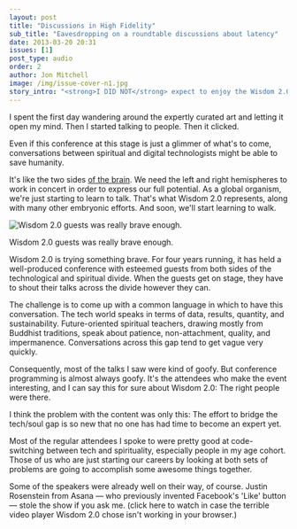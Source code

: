 ```yaml
---
layout: post
title: "Discussions in High Fidelity"
sub_title: "Eavesdropping on a roundtable discussions about latency"
date: 2013-03-20 20:31
issues: [1]
post_type: audio
order: 2
author: Jon Mitchell
image: /img/issue-cover-n1.jpg
story_intro: "<strong>I DID NOT</strong> expect to enjoy the Wisdom 2.0 conference, so for the first day of it, I didn't. Expectations have a way of fulfilling themselves."
---
```


I spent the first day wandering around the expertly curated art and letting it open my mind. Then I started talking to people. Then it clicked.


Even if this conference at this stage is just a glimmer of what's to come, conversations between spiritual and digital technologists might be able to save humanity.

It's like the two sides <a href="#">of the brain</a>. We need the left and right hemispheres to work in concert in order to express our full potential. As a global organism, we're just starting to learn to talk. That's what Wisdom 2.0 represents, along with many other embryonic efforts. And soon, we'll start learning to walk.

<div>
    <img src='/img/issue-cover-n1.jpg' alt='Wisdom 2.0 guests was really brave enough.'>
    <p class="story-content__img-title">Wisdom 2.0 guests was really brave enough.</p>
</div>

Wisdom 2.0 is trying something brave. For four years running, it has held a well-produced conference with esteemed guests from both sides of the technological and spiritual divide. When the guests get on stage, they have to shout their talks across the divide however they can.

The challenge is to come up with a common language in which to have this conversation. The tech world speaks in terms of data, results, quantity, and sustainability. Future-oriented spiritual teachers, drawing mostly from Buddhist traditions, speak about patience, non-attachment, quality, and impermanence. Conversations across this gap tend to get vague very quickly.

Consequently, most of the talks I saw were kind of goofy. But conference programming is almost always goofy. It's the attendees who make the event interesting, and I can say this for sure about Wisdom 2.0: The right people were there.

I think the problem with the content was only this: The effort to bridge the tech/soul gap is so new that no one has had time to become an expert yet.

Most of the regular attendees I spoke to were pretty good at code-switching between tech and spirituality, especially people in my age cohort. Those of us who are just starting our careers by looking at both sets of problems are going to accomplish some awesome things together.

Some of the speakers were already well on their way, of course. Justin Rosenstein from Asana — who previously invented Facebook's 'Like' button — stole the show if you ask me. (click here to watch in case the terrible video player Wisdom 2.0 chose isn't working in your browser.)


